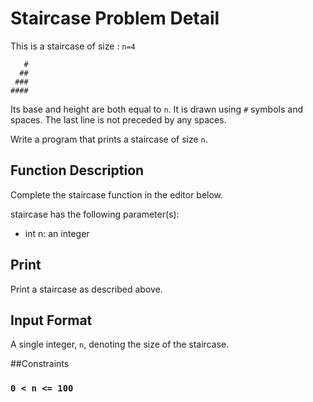 # Staircase Problem Detail

This is a staircase of size : `n=4`

```   
   #
  ##
 ###
####
```

Its base and height are both equal to `n`. It is drawn using `#` symbols and spaces. The last line is not preceded by any spaces.


Write a program that prints a staircase of size `n`.

## Function Description

Complete the staircase function in the editor below.

staircase has the following parameter(s):

 - int n: an integer

## Print

Print a staircase as described above.

## Input Format

A single integer, `n`, denoting the size of the staircase.

##Constraints

### ```0 < n <= 100```

